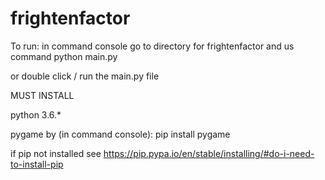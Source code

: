 # frightenfactor

To run: in command console go to directory for frightenfactor and us command python main.py
<p>or double click / run the main.py file

<p>MUST INSTALL<p>
python 3.6.*

pygame by (in command console):
pip install pygame

if pip not installed see https://pip.pypa.io/en/stable/installing/#do-i-need-to-install-pip 
